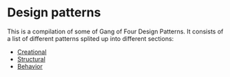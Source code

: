 # Design patterns
This is a compilation of some of Gang of Four Design Patterns. It consists of a list of different patterns splited up into different sections:
- [Creational](https://github.com/ManuMyGit/CodingTutorials/tree/main/designpatterns/creational)
- [Structural](https://github.com/ManuMyGit/CodingTutorials/tree/main/designpatterns/structural)
- [Behavior](https://github.com/ManuMyGit/CodingTutorials/tree/main/designpatterns/behavior)